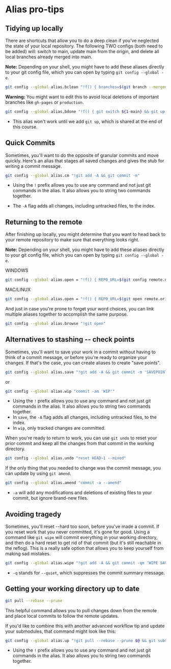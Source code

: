 # Alias pro-tips

## Tidying up locally

There are shortcuts that allow you to do a deep clean if you've neglected the state of your local repository. The following TWO configs (both need to be added) will: switch to main, update main from the origin, and delete all local branches already merged into main.

**Note:** Depending on your shell, you might have to add these aliases directly to your git config file, which you can open by typing `git config --global -e`.

```sh
git config --global alias.bclean "!f() { branches=$(git branch --merged ${1-main} | grep -v " ${1-main}$"); [ -z \"$branches\" ] || git branch -d $branches; }; f"
```

**Warning:** You might want to edit this to avoid local deletions of important branches like `gh-pages` or `production`.

```sh
git config --global alias.bdone "!f() { git switch ${1-main} && git up && git bclean ${1-main}; }; f"
```

- This alias won't work until we add `git up`, which is shared at the end of this course.

## Quick Commits

Sometimes, you'll want to do the opposite of granular commits and move quickly. Here's an alias that stages all saved changes and gives the stub for writing a commit message.

```sh
git config --global alias.cm "!git add -A && git commit -m"
```

- Using the `!` prefix allows you to use any command and not just git commands in the alias. It also allows you to string two commands together.

- The `-A` flag adds all changes, including untracked files, to the index.

## Returning to the remote

After finishing up locally, you might determine that you want to head back to your remote repository to make sure that everything looks right.

**Note:** Depending on your shell, you might have to add these aliases directly to your git config file, which you can open by typing `git config --global -e`.

WINDOWS

```sh
git config --global alias.open = "!f() { REPO_URL=$(git config remote.origin.url); explorer ${REPO_URL%%.git}; }; f"
```

MAC/LINUX

```sh
git config --global alias.open = "!f() { REPO_URL=$(git open remote.origin.url); explorer ${REPO_URL%%.git}; }; f"
```

And just in case you're prone to forget your word choices, you can link multiple aliases together to accomplish the same purpose.

```sh
git config --global alias.browse "!git open"
```

## Alternatives to stashing -- check points

Sometimes, you'll want to save your work in a commit without having to think of a commit message, or before you're ready to organize your changes. If that's the case, you can create aliases to create "save points".

```sh
git config --global alias.save "!git add -A && git commit -m 'SAVEPOINT'"
```

or

```sh
git config --global alias.wip "commit -am 'WIP'"
```

- Using the `!` prefix allows you to use any command and not just git commands in the alias. It also allows you to string two commands together.
- In `save`, the `-A` flag adds all changes, including untracked files, to the index.
- In `wip`, only tracked changes are committed.

When you're ready to return to work, you can use `git undo` to reset your prior commit and keep all the changes from that commit in the working directory.

```sh
git config --global alias.undo "reset HEAD~1 --mixed"
```

If the only thing that you needed to change was the commit message, you can update by using `git amend`.

```sh
git config --global alias.amend "commit -a --amend"
```

- `-a` will add any modifications and deletions of existing files to your commit, but ignore brand-new files.

## Avoiding tragedy

Sometimes, you'll reset --hard too soon, before you've made a commit. If you reset work that you never committed, it's gone for good. Using a command like `git wipe` will commit everything in your working directory, and then do a hard reset to get rid of that commit (but it's still reachable in the reflog). This is a really safe option that allows you to keep yourself from making sad mistakes.

```sh
git config --global alias.wipe "!git add -A && git commit -qm 'WIPE SAVEPOINT' && git reset HEAD~1 -- hard"
```

- `-q` stands for `--quiet`, which suppresses the commit summary message.

## Getting your working directory up to date

```sh
git pull --rebase --prune
```

This helpful command allows you to pull changes down from the remote and place local commits to follow the remote updates.

If you'd like to combine this with another advanced workflow tip and update your submodules, that command might look like this:

```sh
git config --global alias.up "!git pull --rebase --prune $@ && git submodule update --init --recursive"
```

- Using the `!` prefix allows you to use any command and not just git commands in the alias. It also allows you to string two commands together.
